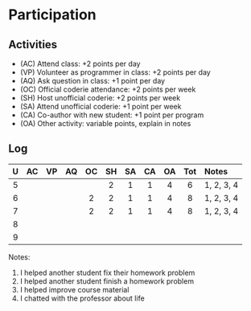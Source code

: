 Participation
=============

## Activities ## 

+ (AC) Attend class: +2 points per day
+ (VP) Volunteer as programmer in class: +2 points per day
+ (AQ) Ask question in class: +1 point per day
+ (OC) Official coderie attendance: +2 points per week
+ (SH) Host unofficial coderie: +2 points per week
+ (SA) Attend unofficial coderie: +1 point per week
+ (CA) Co-author with new student: +1 point per program
+ (OA) Other activity: variable points, explain in notes

## Log ##

| U | AC | VP | AQ | OC | SH | SA | CA | OA | Tot | Notes
|:-:|:--:|:--:|:--:|:--:|:--:|:--:|:--:|:--:|:---:|:--------
| 5 |    |    |    |    | 2  | 1  | 1  | 4  | 6   | 1, 2, 3, 4
| 6 |    |    |    | 2  | 2  | 1  | 1  | 4  | 8   | 1, 2, 3, 4
| 7 |    |    |    | 2  | 2  | 1  | 1  | 4  | 8   | 1, 2, 3, 4
| 8 |
| 9 |

Notes:

1. I helped another student fix their homework problem
2. I helped another student finish a homework problem
3. I helped improve course material
4. I chatted with the professor about life